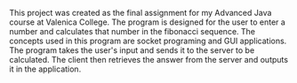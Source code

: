 This project was created as the final assignment for my Advanced Java course at Valenica College. 
The program is designed for the user to enter a number and calculates that number in the fibonacci sequence.
The concepts used in this program are socket programing and GUI applications.
The program takes the user's input and sends it to the server to be calculated. The client then retrieves the answer from the server and outputs it in the application. 

